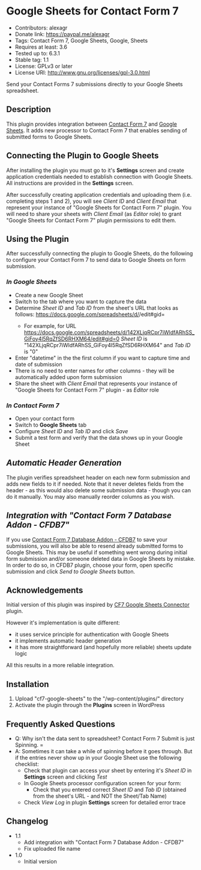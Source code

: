# Google Sheets for Contact Form 7
* Contributors: alexagr
* Donate link: https://paypal.me/alexagr
* Tags: Contact Form 7, Google Sheets, Google, Sheets
* Requires at least: 3.6
* Tested up to: 6.3.1
* Stable tag: 1.1
* License: GPLv3 or later
* License URI: http://www.gnu.org/licenses/gpl-3.0.html

Send your Contact Forms 7 submissions directly to your Google Sheets spreadsheet.

## Description

This plugin provides integration between [Contact Form 7](https://wordpress.org/plugins/contact-form-7/) and [Google Sheets](https://www.google.com/sheets/).
It adds new processor to Contact Form 7 that enables sending of submitted forms to Google Sheets.  

## Connecting the Plugin to Google Sheets

After installing the plugin you must go to it's **Settings** screen and create application credentials needed to establish connection with Google Sheets. All instructions are provided in the **Settings** screen. 

After successfully creating application credentials and uploading them (i.e. completing steps 1 and 2), you will see *Client ID* and *Client Email* that represent your instance of "Google Sheets for Contact Form 7" plugin. You will need to share your sheets with *Client Email* (as *Editor* role) to grant "Google Sheets for Contact Form 7" plugin permissions to edit them.

## Using the Plugin

After successfully connecting the plugin to Google Sheets, do the following to configure your Contact Form 7 to send data to Google Sheets on form submission.

### _In Google Sheets_

* Create a new Google Sheet
* Switch to the tab where you want to capture the data
* Determine *Sheet ID* and *Tab ID* from the sheet's URL that looks as follows: https://docs.google.com/spreadsheets/d/<sheet-id>/edit#gid=<tab-id>
  * For example, for URL https://docs.google.com/spreadsheets/d/142XLjqRCpr7iWldfARhSS_GiFoy4l5RqZfSD6RHXM64/edit#gid=0 *Sheet ID* is "142XLjqRCpr7iWldfARhSS_GiFoy4l5RqZfSD6RHXM64" and *Tab ID* is "0"
* Enter "datetime" in the the first column if you want to capture time and date of submission
* There is no need to enter names for other columns - they will be automatically added upon form submission
* Share the sheet with *Client Email* that represents your instance of "Google Sheets for Contact Form 7" plugin - as *Editor* role

### _In Contact Form 7_

* Open your contact form
* Switch to **Google Sheets** tab
* Configure *Sheet ID* and *Tab ID* and click *Save*
* Submit a test form and verify that the data shows up in your Google Sheet

## _Automatic Header Generation_

The plugin verifies spreadsheet header on each new form submission and adds new fields to it if needed. Note that it never deletes fields from the header - as this would also delete some submission data - though you can do it manually. You may also manually reorder columns as you wish.

## _Integration with "Contact Form 7 Database Addon - CFDB7"_

If you use [Contact Form 7 Database Addon - CFDB7](https://wordpress.org/plugins/contact-form-cfdb7/) to save your submissions, you will also be able to resend already submitted forms to Google Sheets. This may be useful if something went wrong during initial form submission and/or someone deleted data in Google Sheets by mistake. In order to do so, in CFDB7 plugin, choose your form, open specific submission and click *Send to Google Sheets* button.

## Acknowledgements

Initial version of this plugin was inspired by [CF7 Google Sheets Connector](https://wordpress.org/plugins/cf7-google-sheets-connector/) plugin.

However it's implementation is quite different:
* it uses service principle for authentication with Google Sheets
* it implements automatic header generation
* it has more straightforward (and hopefully more reliable) sheets update logic

All this results in a more reliable integration.

## Installation

1. Upload "cf7-google-sheets" to the "/wp-content/plugins/" directory
2. Activate the plugin through the **Plugins** screen in WordPress  

## Frequently Asked Questions

* Q: Why isn't the data sent to spreadsheet? Contact Form 7 Submit is just Spinning. =
* A: Sometimes it can take a while of spinning before it goes through. But if the entries never show up in your Google Sheet use the following checklist:
  * Check that plugin can access your sheet by entering it's *Sheet ID* in **Settings** screen and clicking *Test*
  * In Google Sheets processor configuration screen for your form:
    * Check that you entered correct *Sheet ID* and *Tab ID* (obtained from the sheet's URL - and NOT the Sheet/Tab Name)
  * Check *View Log* in plugin **Settings** screen for detailed error trace 

## Changelog

* 1.1
  * Add integration with "Contact Form 7 Database Addon - CFDB7"
  * Fix uploaded file name
* 1.0
  * Initial version
